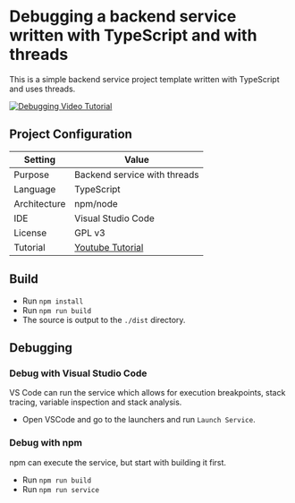 # Debugging a backend service written with TypeScript and with threads
This is a simple backend service project template written with TypeScript and uses threads. 

[![Debugging Video Tutorial](https://img.youtube.com/vi/xxxx/0.jpg)](https://www.youtube.com/watch?v=xxxxx)


## Project Configuration
| Setting | Value |
| --- | --- |
| Purpose | Backend service with threads |
| Language | TypeScript |
| Architecture | npm/node |
| IDE | Visual Studio Code |
| License | GPL v3 |
| Tutorial | [Youtube Tutorial](https://www.youtube.com/watch?v=xxxxx) |


## Build

* Run `npm install`
* Run `npm run build`
* The source is output to the `./dist` directory.



## Debugging

### Debug with Visual Studio Code
VS Code can run the service which allows for execution breakpoints, stack tracing, variable inspection and stack analysis. 

* Open VSCode and go to the launchers and run `Launch Service`.

### Debug with npm
npm can execute the service, but start with building it first.

* Run `npm run build`
* Run `npm run service`
